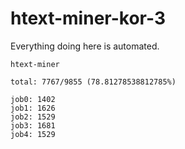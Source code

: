 # htext-miner-kor-3

Everything doing here is automated.

```
htext-miner

total: 7767/9855 (78.81278538812785%)

job0: 1402
job1: 1626
job2: 1529
job3: 1681
job4: 1529
```